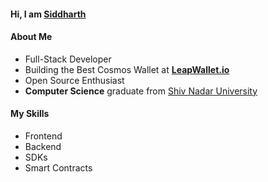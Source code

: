 #### Hi, I am [Siddharth](https://siddharthborderwala.com)

#### About Me
- Full-Stack Developer
- Building the Best Cosmos Wallet at **[LeapWallet.io](https://leapwallet.io)**
- Open Source Enthusiast
- **Computer Science** graduate from [Shiv Nadar University](https://snu.edu.in)

#### My Skills

- Frontend
- Backend
- SDKs
- Smart Contracts

